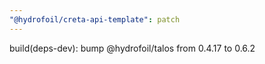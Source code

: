 ```yaml
---
"@hydrofoil/creta-api-template": patch
---
```


build(deps-dev): bump @hydrofoil/talos from 0.4.17 to 0.6.2
